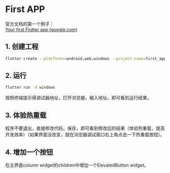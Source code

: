 # First APP

官方文档的第一个例子：  
[Your first Flutter app (google.com)](https://codelabs.developers.google.com/codelabs/flutter-codelab-first#0)

## 1. 创建工程

```sh
flutter create --platforms=android,web,windows --project-name=first_app .
```

## 2. 运行

```sh
flutter run -d windows
```
按照终端提示得调试器地址，打开浏览器，输入地址，即可看到运行结果。

## 3. 体验热重载

程序不要退出，直接修改代码，保存，即可看到修改后的结果（体验热重载，提高开发效率）（如果界面没改变，就在浏览器调试窗口右上角点击一下热重载按钮）。

## 4. 增加一个按钮

在主界面column widget的children中增加一个ElevatedButton widget。